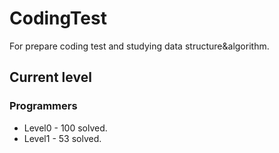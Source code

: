 # CodingTest

For prepare coding test and studying data structure&algorithm.

## Current level

### Programmers

- Level0 - 100 solved.
- Level1 - 53 solved.
